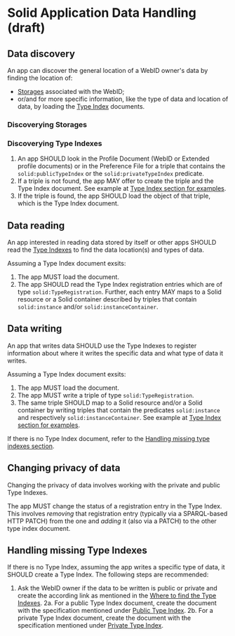 # Solid Application Data Handling (draft)

## Data discovery

An app can discover the general location of a WebID owner's data by finding the location of:

- [Storages](./storage.md) associated with the WebID;
- or/and for more specific information, like the type of data and location of data, by loading the [Type Index](./typeIndex.md) documents.

### Discoverying Storages

### Discoverying Type Indexes

1. An app SHOULD look in the Profile Document (WebID or Extended profile documents) or in the Preference File for a triple that contains the `solid:publicTypeIndex` or the `solid:privateTypeIndex` predicate.
2. If a triple is not found, the app MAY offer to create the triple and the Type Index document. See example at [Type Index section for examples](./typeIndex.md#examples).
3. If the triple is found, the app SHOULD load the object of that triple, which is the Type Index document.

## Data reading

An app interested in reading data stored by itself or other apps SHOULD read the [Type Indexes](./typeIndex.md) to find the data location(s) and types of data.

Assuming a Type Index document exsits:

1. The app MUST load the document.
2. The app SHOULD read the Type Index registration entries which are of type `solid:TypeRegistration`. Further, each entry MAY maps to a Solid resource or a Solid container described by triples that contain `solid:instance` and/or `solid:instanceContainer`.

## Data writing

An app that writes data SHOULD use the Type Indexes to register information about where it writes the specific data and what type of data it writes.

Assuming a Type Index document exsits:

1. The app MUST load the document.
2. The app MUST write a triple of type `solid:TypeRegistration`.
3. The same triple SHOULD map to a Solid resource and/or a Solid container by writing triples that contain the predicates  `solid:instance` and respectively `solid:instanceContainer`. See example at [Type Index section for examples](./typeIndex.md).

If there is no Type Index document, refer to the [Handling missing type indexes section](#Handling-missing-type-indexes).

## Changing privacy of data

Changing the privacy of data involves working with the private and public Type Indexes.

The app MUST change the status of a registration entry in the Type Index. This involves *removing* that registration entry (typically via a SPARQL-based HTTP PATCH) from the one and *adding* it (also via a PATCH) to the other type index document.

## Handling missing Type Indexes

If there is no Type Index, assuming the app writes a specific type of data, it SHOULD create a Type Index. The following steps are recommended:

1. Ask the WebID owner if the data to be written is public or private and create the according link as mentioned in the [Where to find the Type Indexes](./typeIndex.md#where-to-find-the-type-indexes).
2a. For a public Type Index document, create the document with the specification mentioned under [Public Type Index](./typeIndex.md#public-type-index-usually-called-publictypeindexttl).
2b. For a private Type Index document, create the document with the specification mentioned under [Private Type Index](./typeIndex.md#private-type-index-usually-called-privatetypeindexttl).
